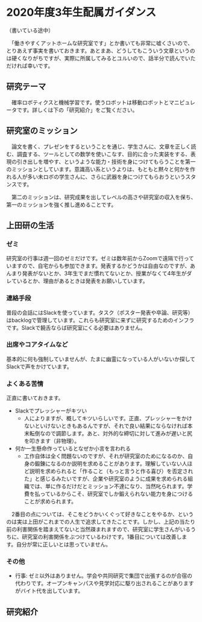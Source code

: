 # 2020年度3年生配属ガイダンス

（書いている途中）

　「働きやすくアットホームな研究室です」とか書いても非常に嘘くさいので、とりあえず事実を書いておきます。あとまあ、どうしてもこういう文章というのは硬くなりがちですが、実際に所属してみるとユルいので、話半分で読んでいただければ幸いです。


## 研究テーマ

　確率ロボティクスと機械学習です。使うロボットは移動ロボットとマニピュレータです。詳しくは下の「研究紹介」をご覧ください。

## 研究室のミッション

　論文を書く、プレゼンをするということを通じ、学生さんに、文章を正しく読む、調査する、ツールとしての数学を使いこなす、目的に合った実装をする、表現の引き出しを増やす、というような能力・技術を身につけてもらうことを第一のミッションとしています。意識高い系というよりは、もともと黙々と何かを作れる人が多い未ロボの学生さんに、さらに武器を身につけてもらおうというスタンスです。

　第二のミッションは、研究成果を出してレベルの高さや研究室の収入を保ち、第一のミッションを強く推し進めることです。

## 上田研の生活

### ゼミ

研究室の行事は週一回のゼミだけです。ゼミは数年前からZoomで遠隔で行っていますので、自宅からも参加できます。発表するかどうかは自由なのですが、あんまり発表がないとか、3年生でまだ慣れてないとか、授業がなくて4年生がダレているとか、理由があるときは発表をお願いしています。

### 連絡手段

普段の会話にはSlackを使っています。タスク（ポスター発表や卒論、研究等）はbacklogで管理しています。これらも研究室に来ずに研究するためのインフラです。Slackで饒舌ならば研究室にくる必要はありません。

### 出席やコアタイムなど

基本的に何も強制していませんが、たまに幽霊になっている人がいないか探してSlackで声をかけています。


### よくある苦情

正直に書いておきます。

* Slackでプレッシャーがキツい
    * 人によりますが、概してキツいらしいです。正直、プレッシャーをかけないといけないときもあるんですが、それで良い結果にならなければ本末転倒なので調節します。あと、対外的な締切に対して進みが遅いと尻を叩きます（非物理）。
* 何か一生懸命作っているとなぜか小言を言われる
    * 工作自体は全く問題ないのですが、それが研究室のためになるのか、自身の鍛錬になるのか説明を求めることがあります。理解していない人ほど説明を求められると「作ること（もっと言うと作る喜び）を否定された」と感じるみたいですが、企業や研究室のように成果を求められる組織では、単に作るだけだとミッション不達になり、当然叱られます。学費を払っているからこそ、研究室でしか鍛えられない能力を身につけることが求められます。


　2番目の点については、そこをどうかいくぐって好きなことをやるか、というのは実は上田がこれまでの人生で追求してきたことです。しかし、上記の当たり前の利害関係を踏まえてないと当然疎まれますので、研究室に学生さんがいるうちに、研究室の利害関係をぶつけているわけです。1番目については改善します。自分が常に正しいとは思っていません。

### その他

* 行事: ゼミ以外はありません。学会や共同研究で集団で出張するのが合宿の代わりです。オープンキャンパスや見学対応に駆り出されることがありますがバイト代を出しています。


## 研究紹介
